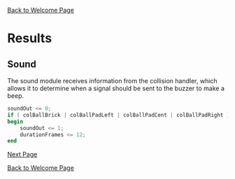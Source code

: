 [Back to Welcome Page](../README.md)

# Results

## Sound

The sound module receives information from the collision handler, which allows it to determine when a signal should be sent to the buzzer to make a beep.

```v
soundOut <= 0;
if ( colBallBrick | colBallPadLeft | colBallPadCent | colBallPadRight )
begin
    soundOut <= 1;
    durationFrames <= 12;
end
```

[Next Page](Results-Bricks.md)

[Back to Welcome Page](../README.md)